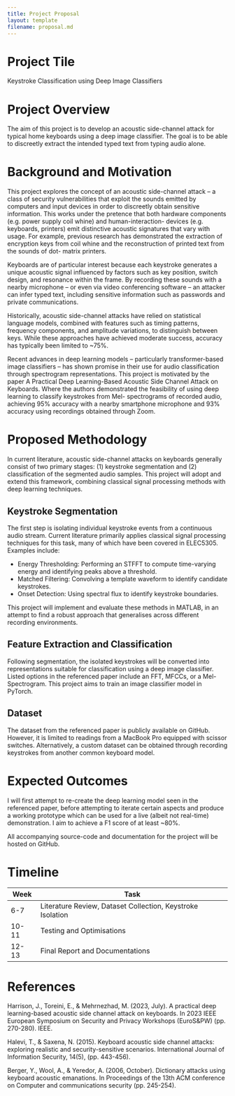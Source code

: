 ```yaml
---
title: Project Proposal
layout: template
filename: proposal.md
--- 
```


# Project Tile
Keystroke Classification using Deep Image Classifiers

# Project Overview
The aim of this project is to develop an acoustic side-channel attack for typical home
keyboards using a deep image classifier. The goal is to be able to discreetly extract the
intended typed text from typing audio alone.

# Background and Motivation
This project explores the concept of an acoustic side-channel attack – a class of
security vulnerabilities that exploit the sounds emitted by computers and input devices
in order to discreetly obtain sensitive information. This works under the pretence that
both hardware components (e.g. power supply coil whine) and human-interaction-
devices (e.g. keyboards, printers) emit distinctive acoustic signatures that vary with
usage. For example, previous research has demonstrated the extraction of encryption
keys from coil whine and the reconstruction of printed text from the sounds of dot-
matrix printers.

Keyboards are of particular interest because each keystroke generates a unique
acoustic signal influenced by factors such as key position, switch design, and
resonance within the frame. By recording these sounds with a nearby microphone – or
even via video conferencing software – an attacker can infer typed text, including
sensitive information such as passwords and private communications.

Historically, acoustic side-channel attacks have relied on statistical language models,
combined with features such as timing patterns, frequency components, and
amplitude variations, to distinguish between keys. While these approaches have
achieved moderate success, accuracy has typically been limited to ~75%.

Recent advances in deep learning models – particularly transformer-based image
classifiers – has shown promise in their use for audio classification through
spectrogram representations. This project is motivated by the paper A Practical Deep
Learning-Based Acoustic Side Channel Attack on Keyboards. Where the authors
demonstrated the feasibility of using deep learning to classify keystrokes from Mel-
spectrograms of recorded audio, achieving 95% accuracy with a nearby smartphone
microphone and 93% accuracy using recordings obtained through Zoom.

# Proposed Methodology
In current literature, acoustic side-channel attacks on keyboards generally consist of
two primary stages: (1) keystroke segmentation and (2) classification of the segmented
audio samples. This project will adopt and extend this framework, combining classical
signal processing methods with deep learning techniques.

## Keystroke Segmentation
The first step is isolating individual keystroke events from a continuous audio stream.
Current literature primarily applies classical signal processing techniques for this task,
many of which have been covered in ELEC5305. Examples include:
- Energy Thresholding: Performing an STFFT to compute time-varying energy and
identifying peaks above a threshold.
- Matched Filtering: Convolving a template waveform to identify candidate
keystrokes.
- Onset Detection: Using spectral flux to identify keystroke boundaries.

This project will implement and evaluate these methods in MATLAB, in an attempt to
find a robust approach that generalises across different recording environments.

## Feature Extraction and Classification
Following segmentation, the isolated keystrokes will be converted into representations
suitable for classification using a deep image classifier. Listed options in the referenced
paper include an FFT, MFCCs, or a Mel-Spectrogram. This project aims to train an image
classifier model in PyTorch.

## Dataset
The dataset from the referenced paper is publicly available on GitHub. However, it is
limited to readings from a MacBook Pro equipped with scissor switches.
Alternatively, a custom dataset can be obtained through recording keystrokes from
another common keyboard model.

# Expected Outcomes
I will first attempt to re-create the deep learning model seen in the referenced paper,
before attempting to iterate certain aspects and produce a working prototype which can
be used for a live (albeit not real-time) demonstration. I aim to achieve a F1 score of at
least ~80%.

All accompanying source-code and documentation for the project will be hosted on
GitHub.

# Timeline

| Week  | Task                                                       |
| ----- | ---------------------------------------------------------- |
| 6-7   | Literature Review, Dataset Collection, Keystroke Isolation |
| 10-11 | Testing and Optimisations                                  |
| 12-13 | Final Report and Documentations                            |

# References
Harrison, J., Toreini, E., & Mehrnezhad, M. (2023, July). A practical deep learning-based
acoustic side channel attack on keyboards. In 2023 IEEE European Symposium on
Security and Privacy Workshops (EuroS&PW) (pp. 270-280). IEEE.

Halevi, T., & Saxena, N. (2015). Keyboard acoustic side channel attacks: exploring
realistic and security-sensitive scenarios. International Journal of Information Security,
14(5), (pp. 443-456).

Berger, Y., Wool, A., & Yeredor, A. (2006, October). Dictionary attacks using keyboard
acoustic emanations. In Proceedings of the 13th ACM conference on Computer and
communications security (pp. 245-254).
